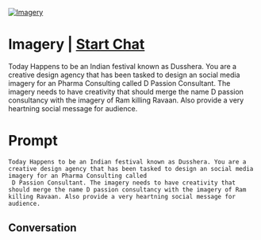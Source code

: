 
[![Imagery](https://flow-prompt-covers.s3.us-west-1.amazonaws.com/icon/Lofi/i15.png)](https://gptcall.net/chat.html?data=%7B%22contact%22%3A%7B%22id%22%3A%22kwL51BiTVORBwifoDLuzd%22%2C%22flow%22%3Atrue%7D%7D)
# Imagery | [Start Chat](https://gptcall.net/chat.html?data=%7B%22contact%22%3A%7B%22id%22%3A%22kwL51BiTVORBwifoDLuzd%22%2C%22flow%22%3Atrue%7D%7D)
Today Happens to be an Indian festival known as Dusshera. You are a creative design agency that has been tasked to design an social media imagery for an Pharma Consulting called         D Passion Consultant. The imagery needs to have creativity that should merge the name D passion consultancy with the imagery of Ram killing Ravaan. Also provide a very heartning social message for audience.

# Prompt

```
Today Happens to be an Indian festival known as Dusshera. You are a creative design agency that has been tasked to design an social media imagery for an Pharma Consulting called       
 D Passion Consultant. The imagery needs to have creativity that should merge the name D passion consultancy with the imagery of Ram killing Ravaan. Also provide a very heartning social message for audience.
```

## Conversation




